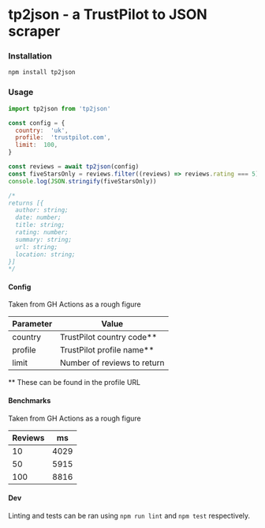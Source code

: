 # tp2json - a TrustPilot to JSON scraper

### Installation

```shell
npm install tp2json
```

### Usage

```javascript
import tp2json from 'tp2json'

const config = {
  country:  'uk',
  profile:  'trustpilot.com',
  limit:  100,
}

const reviews = await tp2json(config)
const fiveStarsOnly = reviews.filter((reviews) => reviews.rating === 5)
console.log(JSON.stringify(fiveStarsOnly))

/*
returns [{
  author: string;
  date: number;
  title: string;
  rating: number;
  summary: string;
  url: string;
  location: string;
}]
*/

```

#### Config

Taken from GH Actions as a rough figure

| Parameter | Value |
|--|--|
| country | TrustPilot country code** |
| profile | TrustPilot profile name** |
| limit | Number of reviews to return |

** These can be found in the profile URL

#### Benchmarks

Taken from GH Actions as a rough figure

| Reviews | ms |
|--|--|
| 10 | 4029 |
| 50 | 5915 |
| 100 | 8816 |

#### Dev

Linting and tests can be ran using `npm run lint` and `npm test` respectively.
